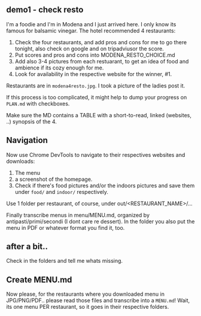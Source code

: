 
## demo1 - check resto

I'm a foodie and I'm in Modena and I just arrived here. I only know its famous for balsamic vinegar.
The hotel recommended 4 restaurants:

1. Check the four restaurants, and add pros and cons for me to go there tonight, also check on google and on tripadviusor the score.
2. Put scores and pros and cons into MODENA_RESTO_CHOICE.md
3. Add also 3-4 pictures from each restuarant, to get an idea of food and ambience if its cozy enough for me.
4. Look for availability in the respective website for the winner, #1.

Restaurants are in `modena4resto.jpg`. I took a picture of the ladies post it.

If this process is too complicated, it might help to dump your progress on `PLAN.md` with checkboxes.

Make sure the MD contains a TABLE with a short-to-read, linked (websites, ..) synopsis of the 4.

## Navigation

Now use Chrome DevTools to navigate to their respectives websites and downloads:
1. The menu
2. a screenshot of the homepage.
3. Check if there's food pictures and/or the indoors pictures and save them under `food/` and `indoor/` respectively.

Use 1 folder per restaurant, of course, under out/<RESTAURANT_NAME>/...

Finally transcribe menus in menu/MENU.md, organized by antipasti/primi/secondi (I dont care re dessert).
In the folder you also put the menu in PDF or whatever format you find it, too.

## after a bit..

Check in the folders and tell me whats missing.


## Create MENU.md

Now please, for the restaurants where you downloaded menu in JPG/PNG/PDF.. please
read those files and transcribe into a `MENU.md`!
Wait, its one menu PER restaurant, so it goes in their respective folders.
